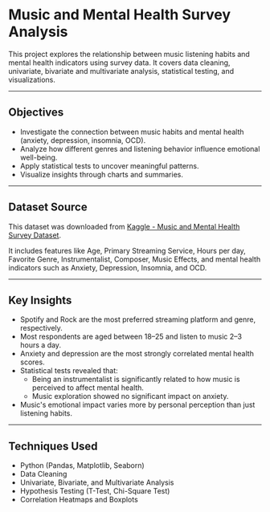 # Music and Mental Health Survey Analysis

This project explores the relationship between music listening habits and mental health indicators using survey data. It covers data cleaning, univariate, bivariate and multivariate analysis, statistical testing, and visualizations.

---

## Objectives

- Investigate the connection between music habits and mental health (anxiety, depression, insomnia, OCD).
- Analyze how different genres and listening behavior influence emotional well-being.
- Apply statistical tests to uncover meaningful patterns.
- Visualize insights through charts and summaries.

---

## Dataset Source

This dataset was downloaded from [Kaggle - Music and Mental Health Survey Dataset](https://www.kaggle.com/datasets/catherinerasgaitis/mxmh-survey-results).

It includes features like Age, Primary Streaming Service, Hours per day, Favorite Genre, Instrumentalist, Composer, Music Effects, and mental health indicators such as Anxiety, Depression, Insomnia, and OCD.

---

## Key Insights

- Spotify and Rock are the most preferred streaming platform and genre, respectively.
- Most respondents are aged between 18–25 and listen to music 2–3 hours a day.
- Anxiety and depression are the most strongly correlated mental health scores.
- Statistical tests revealed that:
  - Being an instrumentalist is significantly related to how music is perceived to affect mental health.
  - Music exploration showed no significant impact on anxiety.
- Music's emotional impact varies more by personal perception than just listening habits.

---

## Techniques Used

- Python (Pandas, Matplotlib, Seaborn)
- Data Cleaning
- Univariate, Bivariate, and Multivariate Analysis
- Hypothesis Testing (T-Test, Chi-Square Test)
- Correlation Heatmaps and Boxplots
